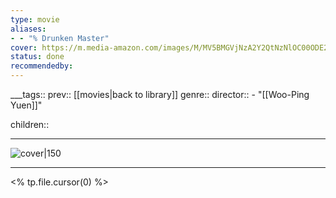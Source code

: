 ```yaml
---
type: movie
aliases:
- - "% Drunken Master"
cover: https://m.media-amazon.com/images/M/MV5BMGVjNzA2Y2QtNzNlOC00ODE2LWE3NDEtMzE4NzUwNjdhZWQzXkEyXkFqcGc@._V1_SX300.jpg
status: done
recommendedby:
---
```

___tags:: prev:: [[movies|back to library]]
genre::
director:: - "[[Woo-Ping Yuen]]"
  
children::
___
![cover|150](https://m.media-amazon.com/images/M/MV5BMGVjNzA2Y2QtNzNlOC00ODE2LWE3NDEtMzE4NzUwNjdhZWQzXkEyXkFqcGc@._V1_SX300.jpg)
___
<% tp.file.cursor(0) %>
